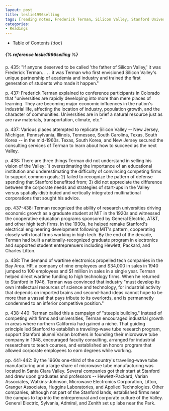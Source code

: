 ```yaml
---
layout: post
title: leslie1996selling
tags: [reading notes, Frederick Terman, Silicon Valley, Stanford University, MIT]
categories:
- Readings
---
```

* Table of Contents
{:toc}

<h5>{% reference leslie1996selling %}</h5>

p. 435: "If anyone deserved to be called 'the father of Silicon Valley,' it was
Frederick Terman. . . . it was Terman who first envisioned Silicon Valley's
unique partnership of academia and industry and trained the first generation of
students who made it happen."

p. 437: Frederick Terman explained to conference participants in Colorado that
"universities are rapidly developing into more than mere places of learning.
They are becoming major economic influences in the nation's industrial life,
affecting the location of industry, population growth, and the character of
communities. Universities are in brief a natural resource just as are raw
materials, transportation, climate, etc."

p. 437: Various places attempted to replicate Silicon Valley -- New Jersey,
Michigan, Pennsylvania, Illinois, Tennessee, South Carolina, Texas, South Korea
-- in the mid-1960s. Texas, South Korea, and New Jersey secured the consulting
services of Terman to learn about how to succeed as the next Valley.

p. 438: There are three things Terman did not understand in selling his vision of the
Valley: 1) overestimating the importance of an educational institution and
underestimating the difficulty of convincing competing firms to support common
goals; 2) failed to recognize the pattern of defense spending that Stanford
benefitted from; 3) did not appreciate the difference between the corporate
needs and strategies of start-ups in the Valley versus spatially-distributed and
vertically integrated multinational corporations that sought his advice.

pp. 437-438: Terman recognized the ability of research universities driving economic growth
as a graduate student at MIT in the 1920s and witnessed the cooperative
education programs sponsored by General Electric, AT&T, and other high tech
firms. In the 1930s, he helped remake Stanford's electrical engineering
development following MIT's pattern, cooperating closely with local firms
working in high tech. By the end of the decade, Terman had built
a nationally-recognized graduate program in electronics and supported student
entreprenuers including Hewlett, Packard, and Charles Litton.

p. 438: The demand of wartime electronics propelled tech companies in the Bay
Area. HP, a company of nine employees and $34,000 in sales in 1940 jumped to 100
employees and $1 million in sales in a single year. Terman helped direct wartime
funding to high technology firms. When he returned to Stanford in 1946, Terman
was convinced that industry "must develop its own intellectual resources of
science and technology, for industrial activity that depends on imported brains
and second-hand ideas cannot hope to be more than a vassal that pays tribute to
its overlords, and is permannetly condemned to an inferior competitive
position."

p. 438-440: Terman called this a campaign of "steeple building." Instead of
competing with firms and universities, Terman encouraged industrial growth in
areas where northern California had gained a niche. That guiding principle led
Stanford to establish a traveling-wave tube research program, support Stanford
alumni Varian brothers in founding their microwave tube company in 1948,
encouraged faculty consulting, arranged for industrial researchers to teach
courses, and established an honors program that allowed corporate employees to
earn degrees while working.

pp. 441-442: By the 1960s one-third of the country's traveling-wave tube
manufacturing and a large share of microwave tube manufacturing was located in
Santa Clara Valley. Several companies got their start at Stanford and drew upon
graduates and professors -- Hewlett-Packard, Varian Associates, Watkins-Johnson,
Microwave Electronics Corporation, Litton, Granger Associates, Huggins
Laboratories, and Applied Technologies. Other companies, although not part of
the Stanford lands, established firms near the campus to tap into the
entreprenural and corporate culture of the Valley. General Electric, Sylvania,
Admiral, and Zenith set up labs near the Park.


